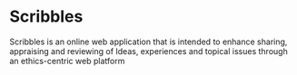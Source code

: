 # Scribbles
Scribbles is an online web application that is intended to enhance sharing, appraising and reviewing of Ideas, experiences and topical issues through an ethics-centric web platform
